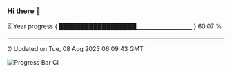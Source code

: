 ### Hi there 👋

⏳ Year progress { ██████████████████▁▁▁▁▁▁▁▁▁▁▁▁ } 60.07 %

---

⏰ Updated on Tue, 08 Aug 2023 06:09:43 GMT

![Progress Bar CI](https://github.com/Shyam-Makwana/GitHub-Actions-Demo/workflows/Progress%20Bar%20CI/badge.svg)
